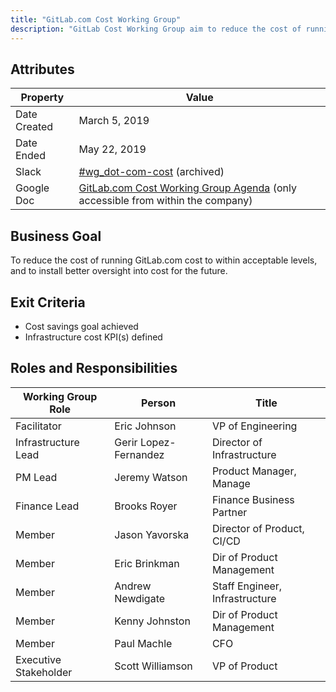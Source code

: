 ```yaml
---
title: "GitLab.com Cost Working Group"
description: "GitLab Cost Working Group aim to reduce the cost of running GitLab.com to within acceptable levels. View more information here!"
---
```


## Attributes

| Property     | Value         |
|--------------|---------------|
| Date Created | March 5, 2019 |
| Date Ended   | May 22, 2019  |
| Slack        | [#wg_dot-com-cost](https://gitlab.slack.com/messages/CGQHT13RB) (archived) |
| Google Doc   | [GitLab.com Cost Working Group Agenda](https://docs.google.com/document/d/1BmqoTrzWhNW_ytbc_H7I3BH9YgusT9AikfO7aHlNPdA/edit) (only accessible from within the company) |

## Business Goal

To reduce the cost of running GitLab.com cost to within acceptable levels, and to install better oversight into cost for the future.

## Exit Criteria

- Cost savings goal achieved
- Infrastructure cost KPI(s) defined

## Roles and Responsibilities

| Working Group Role    | Person                | Title                          |
|-----------------------|-----------------------|--------------------------------|
| Facilitator           | Eric Johnson          | VP of Engineering              |
| Infrastructure Lead   | Gerir Lopez-Fernandez | Director of Infrastructure     |
| PM Lead               | Jeremy Watson         | Product Manager, Manage        |
| Finance Lead          | Brooks Royer          | Finance Business Partner       |
| Member                | Jason Yavorska        | Director of Product, CI/CD     |
| Member                | Eric Brinkman         | Dir of Product Management      |
| Member                | Andrew Newdigate      | Staff Engineer, Infrastructure |
| Member                | Kenny Johnston        | Dir of Product Management      |
| Member                | Paul Machle           | CFO                            |
| Executive Stakeholder | Scott Williamson      | VP of Product                  |
